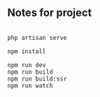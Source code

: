 ## Notes for project

```shell

php artisan serve

npm install

npm run dev
npm run build
npm run build:ssr
npm run watch

```
